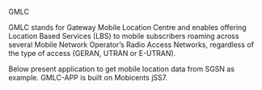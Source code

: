GMLC

GMLC stands for Gateway Mobile Location Centre and enables offering Location Based Services (LBS) to mobile subscribers roaming across several Mobile Network Operator’s Radio Access Networks, regardless of the type of access (GERAN, UTRAN or E-UTRAN).

Below present application to get mobile location data from SGSN as example. 
GMLC-APP is built on Mobicents jSS7.

